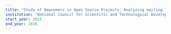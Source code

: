 ```yaml
---
title: "Study of Newcomers in Open Source Projects: Analyzing mailing lists"
institution: "National Council for Scientific and Technological Development (CNPq)"
start_year: 2015
end_year: 2016
---
```

